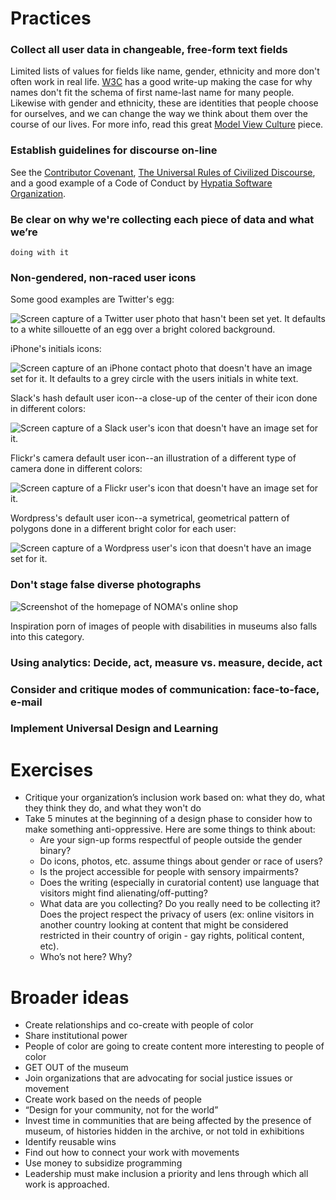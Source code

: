 # Practices

### Collect all user data in changeable, free-form text fields
Limited lists of values for fields like name, gender, ethnicity and more
don't often work in real
life. [W3C](https://www.w3.org/International/questions/qa-personal-names)
has a good write-up making the case for why names don't fit the schema
of first name-last name for many people. Likewise with gender and
ethnicity, these are identities that people choose for ourselves, and
we can change the way we think about them over the course of our
lives. For more info, read this great [Model View
Culture](https://modelviewculture.com/pieces/the-argument-for-free-form-input)
piece.

### Establish guidelines for discourse on-line
See the [Contributor Covenant](http://contributor-covenant.org), [The
Universal Rules of Civilized
Discourse](http://blog.discourse.org/2013/03/the-universal-rules-of-civilized-discourse/),
and a good example of a Code of Conduct by [Hypatia Software
Organization](http://hypatiasoftware.org/code-of-conduct/).

### Be clear on why we're collecting each piece of data and what we’re
    doing with it

### Non-gendered, non-raced user icons
Some good examples are Twitter's egg:

![Screen capture of a Twitter user photo that hasn't been set yet. It
 defaults to a white sillouette of an egg over a bright colored background.](images/twitter-egg.png)

iPhone's initials icons:

![Screen capture of an iPhone contact photo that doesn't have an image
 set for it. It defaults to a grey circle with the users initials in
 white text.](images/iphone-initials.png)

Slack's hash default user icon--a close-up of the center of their icon done in different colors:

![Screen capture of a Slack user's icon that doesn't have an image
 set for it.](images/slack-hash.png)

Flickr's camera default user icon--an illustration of a different type
of camera done in different colors:

![Screen capture of a Flickr user's icon that doesn't have an image
 set for it.](images/fickr-camera.png)

Wordpress's default user icon--a symetrical, geometrical pattern of
polygons done in a different bright color for each user:

![Screen capture of a Wordpress user's icon that doesn't have an image
 set for it.](images/wordpress-geometrics.png)

### Don't stage false diverse photographs

![Screenshot of the homepage of NOMA's online
 shop](images/noma-shop.png)

Inspiration porn of images of people with disabilities in museums also
falls into this category.

### Using analytics: Decide, act, measure vs. measure, decide, act

### Consider and critique modes of communication: face-to-face, e-mail

### Implement Universal Design and Learning

# Exercises

- Critique your organization’s inclusion work based on: what they do, what they think they do, and what they won't do
- Take 5 minutes at the beginning of a design phase to consider how to make something anti-oppressive. Here are some things to think about:
  - Are your sign-up forms respectful of people outside the gender binary?
  - Do icons, photos, etc. assume things about gender or race of users?
  - Is the project accessible for people with sensory impairments?
  - Does the writing (especially in curatorial content) use language that visitors might find alienating/off-putting?
  - What data are you collecting? Do you really need to be collecting it? Does the project respect the privacy of users (ex: online visitors in another country looking at content that might be considered restricted in their country of origin - gay rights, political content, etc).
  - Who’s not here? Why?

# Broader ideas
- Create relationships and co-create with people of color
- Share institutional power
- People of color are going to create content more interesting to people of color
- GET OUT of the museum
- Join organizations that are advocating for social justice issues or movement
- Create work based on the needs of people
- “Design for your community, not for the world”
- Invest time in communities that are being affected by the presence of museum, of histories hidden in the archive, or not told in exhibitions
- Identify reusable wins
- Find out how to connect your work with movements
- Use money to subsidize programming
- Leadership must make inclusion a priority and lens through which all work is approached.
